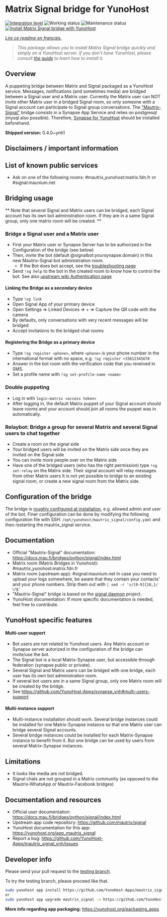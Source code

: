<!--
N.B.: This README was automatically generated by https://github.com/YunoHost/apps/tree/master/tools/README-generator
It shall NOT be edited by hand.
-->

# Matrix Signal bridge for YunoHost

[![Integration level](https://dash.yunohost.org/integration/mautrix_signal.svg)](https://dash.yunohost.org/appci/app/mautrix_signal) ![Working status](https://ci-apps.yunohost.org/ci/badges/mautrix_signal.status.svg) ![Maintenance status](https://ci-apps.yunohost.org/ci/badges/mautrix_signal.maintain.svg)  
[![Install Matrix Signal bridge with YunoHost](https://install-app.yunohost.org/install-with-yunohost.svg)](https://install-app.yunohost.org/?app=mautrix_signal)

*[Lire ce readme en français.](./README_fr.md)*

> *This package allows you to install Matrix Signal bridge quickly and simply on a YunoHost server.
If you don't have YunoHost, please consult [the guide](https://yunohost.org/#/install) to learn how to install it.*

## Overview

A puppeting bridge between Matrix and Signal packaged as a YunoHost service. Messages, notifications (and sometimes media) are bridged between a Signal user and a Matrix user. Currently the Matrix user can NOT invite other Matrix user in a bridged Signal room, so only someone with a Signal account can participate to Signal group conversations. The ["Mautrix-Signal"](https://docs.mau.fi/bridges/python/signal/index.html) bridge consists in a Synapse App Service and relies on postgresql (mysql also possible). Therefore, [Synapse for YunoHost](https://github.com/YunoHost-Apps/synapse_ynh) should be installed beforehand.


**Shipped version:** 0.4.0~ynh1
## Disclaimers / important information

## List of known public services

* Ask on one of the following rooms: #mautrix_yunohost:matrix.fdn.fr or #signal:maunium.net

## Bridging usage
** Note that several Signal and Matrix users can be bridged, each Signal account has its own bot administration room. If they are in a same Signal group, only one matrix room will be created. **

### Bridge a Signal user and a Matrix user
* First your Matrix user or Synapse Server has to be authorized in the Configuration of the bridge (see below)
* Then, invite the bot (default @signalbot:yoursynapse.domain) in this new Mautrix-Signal bot administration room.
  * If the Bot does bot accept, see the [troubleshooting page](https://docs.mau.fi/bridges/general/troubleshooting.html)
* Send ``!sg help`` to the bot in the created room to know how to control the bot.
See also [upstream wiki Authentication page](https://docs.mau.fi/bridges/python/signal/authentication.html)

#### Linking the Bridge as a secondary device
* Type ``!sg link``
* Open Signal App of your primary device
* Open Settings => Linked Devices => + => Capture the QR code with the camera
* By defaults, only conversations with very recent messages will be bridged
* Accept invitations to the bridged chat rooms

#### Registering the Bridge as a primary device
* Type ``!sg register <phone>``, where ``<phone>`` is your phone number in the international format with no space, e.g. ``!sg register +33612345678``
* Answer in the bot room with the verification code that you reveived in SMS.
* Set a profile name with ``!sg set-profile-name <name>``

### Double puppeting
* Log in with ``login-matrix <access token>``
* After logging in, the default Matrix puppet of your Signal account should leave rooms and your account should join all rooms the puppet was in automatically.


### Relaybot: Bridge a group for several Matrix and several Signal users to chat together
* Create a room on the signal side
* Your bridged users will be invited on the Matrix side once they are invited on the Signal side
* You can invite more people over on the Matrix side
* Have one of the bridged users (who has the right permission) type `!sg set-relay` on the Matrix side. Their signal account will relay messages from other Matrix users
It is not yet possible to bridge to an existing signal room, or create a new signal room from the Matrix side.

## Configuration of the bridge

The bridge is [roughly configured at installation](https://github.com/YunoHost-Apps/mautrix_signal_ynh/blob/master/conf/config.yaml), e.g. allowed admin and user of the bot. Finer configuration can be done by modifying the
following configuration file with SSH: 
```/opt/yunohost/mautrix_signal/config.yaml```
and then restarting the mautrix_signal service.

## Documentation

 * Official "Mautrix-Signal" documentation: https://docs.mau.fi/bridges/python/signal/index.html
 * Matrix room (Matrix Bridges in Yunohost): #mautrix_yunohost:matrix.fdn.fr
 * Matrix room (upstream app): #signal:maunium.net
In case you need to upload your logs somewhere, be aware that they contain your contacts' and your phone numbers. Strip them out with 
``| sed -r 's/[0-9]{10,}/📞/g' ``
 * "Mautrix-Signal" bridge is based on the [signal daemon](https://gitlab.com/signald/signald) project.
 * YunoHost documentation: If more specific documentation is needed, feel free to contribute.

## YunoHost specific features

#### Multi-user support

* Bot users are not related to Yunohost users. Any Matrix account or Synapse server autorized in the configuration of the bridge can invite/use the bot. 
* The Signal bot is a local Matrix-Synapse user, but accessible through federation (synapse public or private).
* Several Signal and Matrix users can be bridged with one bridge, each user has its own bot administration room. 
* If several bot users are in a same Signal group, only one Matrix room will be created by the bridge.
* See https://github.com/YunoHost-Apps/synapse_ynh#multi-users-support

#### Multi-instance support

* Multi-instance installation should work. Several bridge instances could be installed for one Matrix-Synapse instance so that one Matrix user can bridge several Signal accounts. 
* Several bridge instances could be installed for each Matrix-Synapse instance to benefit from it. But one bridge can be used by users from several Matrix-Synapse instances.

## Limitations

* It looks like media are not bridged. 
* Signal chats are not grouped in a Matrix community (as opposed to the Mautrix-WhatsApp or Mautrix-Facebook bridges)

## Documentation and resources

* Official user documentation: <https://docs.mau.fi/bridges/python/signal/index.html>
* Upstream app code repository: <https://github.com/mautrix/signal>
* YunoHost documentation for this app: <https://yunohost.org/app_mautrix_signal>
* Report a bug: <https://github.com/YunoHost-Apps/mautrix_signal_ynh/issues>

## Developer info

Please send your pull request to the [testing branch](https://github.com/YunoHost-Apps/mautrix_signal_ynh/tree/testing).

To try the testing branch, please proceed like that.

``` bash
sudo yunohost app install https://github.com/YunoHost-Apps/mautrix_signal_ynh/tree/testing --debug
or
sudo yunohost app upgrade mautrix_signal -u https://github.com/YunoHost-Apps/mautrix_signal_ynh/tree/testing --debug
```

**More info regarding app packaging:** <https://yunohost.org/packaging_apps>
